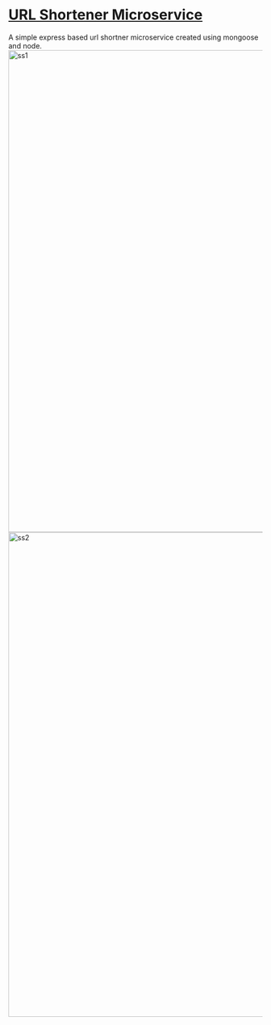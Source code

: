 # [URL Shortener Microservice](https://www.freecodecamp.org/learn/back-end-development-and-apis/back-end-development-and-apis-projects/url-shortener-microservice)
A simple express based url shortner microservice created using mongoose and node. 
<img width="955" alt="ss1" src="https://user-images.githubusercontent.com/92116477/164985891-acc54c46-a6bc-4752-8b95-f7ac8208cf56.png">
<img width="960" alt="ss2" src="https://user-images.githubusercontent.com/92116477/164985899-982a5d3a-d4a5-4808-89a2-4fb394c1b16b.png">

